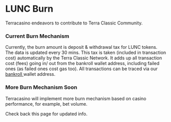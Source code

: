 # LUNC Burn

Terracasino endeavors to contribute to Terra Classic Community.

### Current Burn Mechanism

Currently, the burn amount is deposit & withdrawal tax for LUNC tokens. The data is updated every 30 mins. This tax is taken (included in transaction cost) automatically by the Terra Classic Network. It adds up all transaction cost (fees) going in/ out from the bankroll wallet address, including failed ones (as failed ones cost gas too). All transactions can be traced via our [bankroll ](https://finder.terra.money/classic/address/terra1mn3unuuhxt9602v0zwnjum9nmchx4wu846uxsk)wallet address.&#x20;

### More Burn Mechanism Soon

Terracasino will implement more burn mechanism based on casino performance, for example, bet volume.&#x20;

Check back this page for updated info.&#x20;
